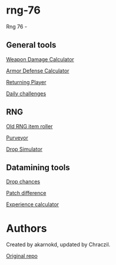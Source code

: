 # rng-76
Rng 76 - 

## General tools

[Weapon Damage Calculator](https://chrzaszczykkamil.github.io/rng-76/weapons.html) 

[Armor Defense Calculator](https://chrzaszczykkamil.github.io/rng-76/armor.html) 

[Returning Player](https://chrzaszczykkamil.github.io/rng-76/returning.html)

[Daily challenges](https://chrzaszczykkamil.github.io/rng-76/daily.html)

## RNG

[Old RNG item roller](https://chrzaszczykkamil.github.io/rng-76/index.html) 

[Purveyor](https://chrzaszczykkamil.github.io/rng-76/purveyor.html) 

[Drop Simulator](https://chrzaszczykkamil.github.io/rng-76/dropsim.html)

## Datamining tools

[Drop chances](https://chrzaszczykkamil.github.io/rng-76/chances.html)

[Patch difference](https://chrzaszczykkamil.github.io/rng-76/patchdiff.html)

[Experience calculator](https://chrzaszczykkamil.github.io/rng-76/xp.html)


# Authors
Created by akarnokd, updated by Chraczil.

[Original repo](https://github.com/akarnokd/rng-76)